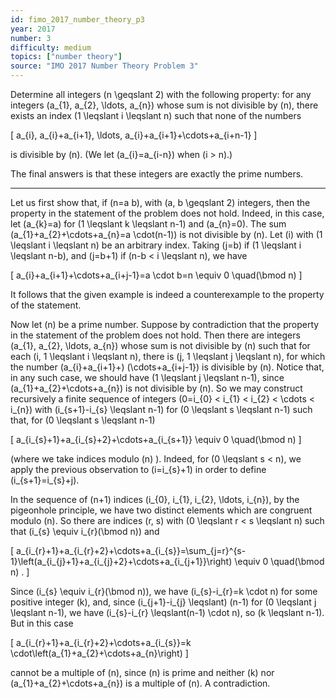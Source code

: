 ```yaml
---
id: fimo_2017_number_theory_p3
year: 2017
number: 3
difficulty: medium
topics: ["number theory"]
source: "IMO 2017 Number Theory Problem 3"
---
```


Determine all integers \(n \geqslant 2\) with the following property: for any integers \(a_{1}, a_{2}, \ldots, a_{n}\) whose sum is not divisible by \(n\), there exists an index \(1 \leqslant i \leqslant n\) such that none of the numbers

\[
a_{i}, a_{i}+a_{i+1}, \ldots, a_{i}+a_{i+1}+\cdots+a_{i+n-1}
\]

is divisible by \(n\). (We let \(a_{i}=a_{i-n}\) when \(i > n\).)

The final answers is that these integers are exactly the prime numbers.

---
Let us first show that, if \(n=a b\), with \(a, b \geqslant 2\) integers, then the property in the statement of the problem does not hold. Indeed, in this case, let \(a_{k}=a\) for \(1 \leqslant k \leqslant n-1\) and \(a_{n}=0\). The sum \(a_{1}+a_{2}+\cdots+a_{n}=a \cdot(n-1)\) is not divisible by \(n\). Let \(i\) with \(1 \leqslant i \leqslant n\) be an arbitrary index. Taking \(j=b\) if \(1 \leqslant i \leqslant n-b\), and \(j=b+1\) if \(n-b < i \leqslant n\), we have

\[
a_{i}+a_{i+1}+\cdots+a_{i+j-1}=a \cdot b=n \equiv 0 \quad(\bmod n)
\]

It follows that the given example is indeed a counterexample to the property of the statement.

Now let \(n\) be a prime number. Suppose by contradiction that the property in the statement of the problem does not hold. Then there are integers \(a_{1}, a_{2}, \ldots, a_{n}\) whose sum is not divisible by \(n\) such that for each \(i, 1 \leqslant i \leqslant n\), there is \(j, 1 \leqslant j \leqslant n\), for which the number \(a_{i}+a_{i+1}+\) \(\cdots+a_{i+j-1}\) is divisible by \(n\). Notice that, in any such case, we should have \(1 \leqslant j \leqslant n-1\), since \(a_{1}+a_{2}+\cdots+a_{n}\) is not divisible by \(n\). So we may construct recursively a finite sequence of integers \(0=i_{0} < i_{1} < i_{2} < \cdots < i_{n}\) with \(i_{s+1}-i_{s} \leqslant n-1\) for \(0 \leqslant s \leqslant n-1\) such that, for \(0 \leqslant s \leqslant n-1\)

\[
a_{i_{s}+1}+a_{i_{s}+2}+\cdots+a_{i_{s+1}} \equiv 0 \quad(\bmod n)
\]

(where we take indices modulo \(n\) ). Indeed, for \(0 \leqslant s < n\), we apply the previous observation to \(i=i_{s}+1\) in order to define \(i_{s+1}=i_{s}+j\).

In the sequence of \(n+1\) indices \(i_{0}, i_{1}, i_{2}, \ldots, i_{n}\), by the pigeonhole principle, we have two distinct elements which are congruent modulo \(n\). So there are indices \(r, s\) with \(0 \leqslant r < s \leqslant n\) such that \(i_{s} \equiv i_{r}(\bmod n)\) and

\[
a_{i_{r}+1}+a_{i_{r}+2}+\cdots+a_{i_{s}}=\sum_{j=r}^{s-1}\left(a_{i_{j}+1}+a_{i_{j}+2}+\cdots+a_{i_{j+1}}\right) \equiv 0 \quad(\bmod n) .
\]

Since \(i_{s} \equiv i_{r}(\bmod n)\), we have \(i_{s}-i_{r}=k \cdot n\) for some positive integer \(k\), and, since \(i_{j+1}-i_{j} \leqslant\) \(n-1\) for \(0 \leqslant j \leqslant n-1\), we have \(i_{s}-i_{r} \leqslant(n-1) \cdot n\), so \(k \leqslant n-1\). But in this case

\[
a_{i_{r}+1}+a_{i_{r}+2}+\cdots+a_{i_{s}}=k \cdot\left(a_{1}+a_{2}+\cdots+a_{n}\right)
\]

cannot be a multiple of \(n\), since \(n\) is prime and neither \(k\) nor \(a_{1}+a_{2}+\cdots+a_{n}\) is a multiple of \(n\). A contradiction.
